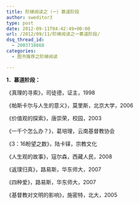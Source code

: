```yaml
---
title: 阶梯阅读之（一）慕道阶段
author: sweditor3
type: post
date: 2012-09-11T04:42:49+00:00
url: /2012/09/11/阶梯阅读之一慕道阶段/
dsq_thread_id:
  - 2003710868
categories:
  - 图书推荐之阶梯阅读

---
```

**1．慕道阶段：**

《真理的寻索》，司徒德，证主，1998
  
《帕斯卡尔与人生的意义》，莫里斯，北京大学，2006
  
《价值观的探索》，唐崇荣，校园，2003
  
《一千个怎么办？》，葛培理，云南基督教协会
  
《3：16盼望之数》，陆卡铎，宗教文化
  
《人生观的故事》，寇尔森，西藏人民，2008
  
《返璞归真》，路易斯，华东师大，2007
  
《四种爱》，路易斯，华东师大，2007
  
《基督教对文明的影响》，施密特，北大，2005